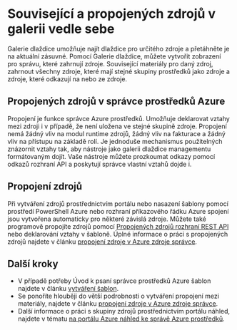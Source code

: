 <properties 
    pageTitle="Související a propojených zdrojů v galerii vedle sebe" 
    description="Informace o souvisejících a propojených zdrojů, které se zobrazí v galerii dlaždice portálu Azure náhled." 
    services="azure-portal" 
    documentationCenter="" 
    authors="adamabdelhamed" 
    manager="wpickett" 
    editor=""/>

<tags 
    ms.service="azure-portal" 
    ms.workload="multiple" 
    ms.tgt_pltfrm="na" 
    ms.devlang="na" 
    ms.topic="article" 
    ms.date="07/16/2015" 
    ms.author="adamab"/>

# <a name="related-and-linked-resources-in-the-tile-gallery"></a>Související a propojených zdrojů v galerii vedle sebe

Galerie dlaždice umožňuje najít dlaždice pro určitého zdroje a přetáhněte je na aktuální zásuvné. Pomocí Galerie dlaždice, můžete vytvořit zobrazení pro správu, které zahrnují zdroje. Související materiály pro daný zdroj, zahrnout všechny zdroje, které mají stejné skupiny prostředků jako zdroje a zdroje, které odkazují na nebo ze zdroje.

## <a name="linked-resources-in-azure-resource-manager"></a>Propojených zdrojů v správce prostředků Azure

Propojení je funkce správce Azure prostředků.  Umožňuje deklarovat vztahy mezi zdroji i v případě, že není uložena ve stejné skupině zdroje. Propojení nemá žádný vliv na modul runtime zdrojů, žádný vliv na fakturace a žádný vliv na přístupu na základě rolí.  Je jednoduše mechanismus použitelných znázornit vztahy tak, aby nástroje jako galerii dlaždice managementu formátovaným dojít.  Vaše nástroje můžete prozkoumat odkazy pomocí odkazů rozhraní API a poskytují správce vlastní vztahů dojde i. 

## <a name="how-do-i-link-my-resources"></a>Propojení zdrojů

Při vytváření zdrojů prostřednictvím portálu nebo nasazení šablony pomocí prostředí PowerShell Azure nebo rozhraní příkazového řádku Azure spojení jsou vytvořena automaticky pro některé závislá zdroje. Můžete také programově propojíte zdrojů pomocí [Propojených zdrojů rozhraní REST API](https://msdn.microsoft.com/library/azure/mt238499.aspx) nebo deklarování vztahy v šabloně. Úplné informace o práci s propojených zdrojů najdete v článku [propojení zdroje v Azure zdroje správce](../resource-group-link-resources.md).

## <a name="next-steps"></a>Další kroky

- V případě potřeby Úvod k psaní správce prostředků Azure šablon najdete v článku [vytváření šablon](../resource-group-authoring-templates.md).
- Se ponoříte hlouběji do větší podrobnosti o vytváření propojení mezi materiály, najdete v článku [propojení zdroje v Azure zdroje správce](../resource-group-link-resources.md).
- Další informace o práci s skupiny zdrojů prostřednictvím portálu náhled, najdete v tématu [na portálu Azure náhled ke správě Azure prostředků](resource-group-portal.md).
